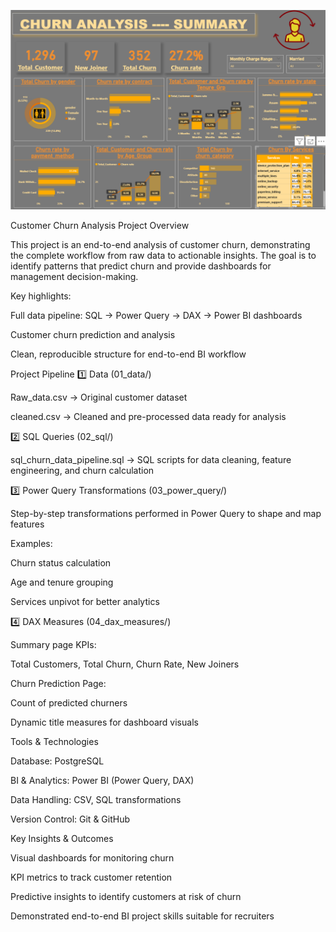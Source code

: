 ![Dashboard Screenshot](DASHBOARD.png)

Customer Churn Analysis
Project Overview

This project is an end-to-end analysis of customer churn, demonstrating the complete workflow from raw data to actionable insights. The goal is to identify patterns that predict churn and provide dashboards for management decision-making.

Key highlights:

Full data pipeline: SQL → Power Query → DAX → Power BI dashboards

Customer churn prediction and analysis

Clean, reproducible structure for end-to-end BI workflow

Project Pipeline
1️⃣ Data (01_data/)

Raw_data.csv → Original customer dataset

cleaned.csv → Cleaned and pre-processed data ready for analysis

2️⃣ SQL Queries (02_sql/)

sql_churn_data_pipeline.sql → SQL scripts for data cleaning, feature engineering, and churn calculation

3️⃣ Power Query Transformations (03_power_query/)

Step-by-step transformations performed in Power Query to shape and map features

Examples:

Churn status calculation

Age and tenure grouping

Services unpivot for better analytics

4️⃣ DAX Measures (04_dax_measures/)

Summary page KPIs:

Total Customers, Total Churn, Churn Rate, New Joiners

Churn Prediction Page:

Count of predicted churners

Dynamic title measures for dashboard visuals

Tools & Technologies

Database: PostgreSQL

BI & Analytics: Power BI (Power Query, DAX)

Data Handling: CSV, SQL transformations

Version Control: Git & GitHub

Key Insights & Outcomes

Visual dashboards for monitoring churn

KPI metrics to track customer retention

Predictive insights to identify customers at risk of churn

Demonstrated end-to-end BI project skills suitable for recruiters
